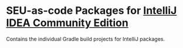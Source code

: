 # SEU-as-code Packages for [IntelliJ IDEA Community Edition](https://www.jetbrains.com/idea/?fromMenu#chooseYourEdition)

Contains the individual Gradle build projects for IntelliJ packages.
